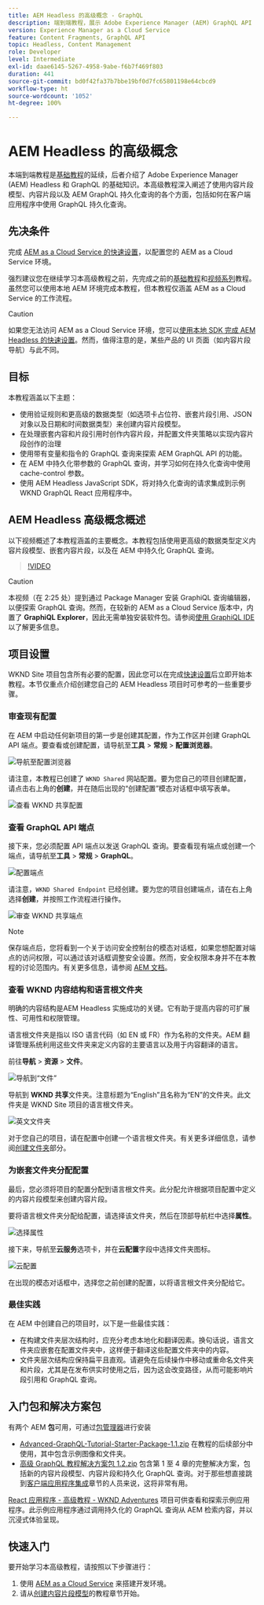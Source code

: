 ```yaml
---
title: AEM Headless 的高级概念 - GraphQL
description: 端到端教程，展示 Adobe Experience Manager (AEM) GraphQL API 的高级概念。
version: Experience Manager as a Cloud Service
feature: Content Fragments, GraphQL API
topic: Headless, Content Management
role: Developer
level: Intermediate
exl-id: daae6145-5267-4958-9abe-f6b7f469f803
duration: 441
source-git-commit: bd0f42fa37b7bbe19bf0d7fc65801198e64cbcd9
workflow-type: ht
source-wordcount: '1052'
ht-degree: 100%

---
```


# AEM Headless 的高级概念

本端到端教程是[基础教程](../multi-step/overview.md)的延续，后者介绍了 Adobe Experience Manager (AEM) Headless 和 GraphQL 的基础知识。本高级教程深入阐述了使用内容片段模型、内容片段以及 AEM GraphQL 持久化查询的各个方面，包括如何在客户端应用程序中使用 GraphQL 持久化查询。

## 先决条件

完成 [AEM as a Cloud Service 的快速设置](../quick-setup/cloud-service.md)，以配置您的 AEM as a Cloud Service 环境。

强烈建议您在继续学习本高级教程之前，先完成之前的[基础教程](../multi-step/overview.md)和[视频系列](../video-series/modeling-basics.md)教程。虽然您可以使用本地 AEM 环境完成本教程，但本教程仅涵盖 AEM as a Cloud Service 的工作流程。

>[!CAUTION]
>
>如果您无法访问 AEM as a Cloud Service 环境，您可以[使用本地 SDK 完成 AEM Headless 的快速设置](https://experienceleague.adobe.com/docs/experience-manager-learn/getting-started-with-aem-headless/graphql/quick-setup/local-sdk.html)。然而，值得注意的是，某些产品的 UI 页面（如内容片段导航）与此不同。



## 目标

本教程涵盖以下主题：

* 使用验证规则和更高级的数据类型（如选项卡占位符、嵌套片段引用、JSON 对象以及日期和时间数据类型）来创建内容片段模型。
* 在处理嵌套内容和片段引用时创作内容片段，并配置文件夹策略以实现内容片段创作的治理
* 使用带有变量和指令的 GraphQL 查询来探索 AEM GraphQL API 的功能。
* 在 AEM 中持久化带参数的 GraphQL 查询，并学习如何在持久化查询中使用 cache-control 参数。
* 使用 AEM Headless JavaScript SDK，将对持久化查询的请求集成到示例 WKND GraphQL React 应用程序中。

## AEM Headless 高级概念概述

以下视频概述了本教程涵盖的主要概念。本教程包括使用更高级的数据类型定义内容片段模型、嵌套内容片段，以及在 AEM 中持久化 GraphQL 查询。

>[!VIDEO](https://video.tv.adobe.com/v/340035?quality=12&learn=on)

>[!CAUTION]
>
>本视频（在 2:25 处）提到通过 Package Manager 安装 GraphiQL 查询编辑器，以便探索 GraphQL 查询。然而，在较新的 AEM as a Cloud Service 版本中，内置了 **GraphiQL Explorer**，因此无需单独安装软件包。请参阅[使用 GraphiQL IDE](https://experienceleague.adobe.com/docs/experience-manager-cloud-service/content/headless/graphql-api/graphiql-ide.html) 以了解更多信息。


## 项目设置

WKND Site 项目包含所有必要的配置，因此您可以在完成[快速设置](../quick-setup/cloud-service.md)后立即开始本教程。本节仅重点介绍创建您自己的 AEM Headless 项目时可参考的一些重要步骤。


### 审查现有配置

在 AEM 中启动任何新项目的第一步是创建其配置，作为工作区并创建 GraphQL API 端点。要查看或创建配置，请导航至&#x200B;**工具** > **常规** > **配置浏览器**。

![导航至配置浏览器](assets/overview/create-configuration.png)

请注意，本教程已创建了 `WKND Shared` 网站配置。要为您自己的项目创建配置，请点击右上角的&#x200B;**创建**，并在随后出现的“创建配置”模态对话框中填写表单。

![查看 WKND 共享配置](assets/overview/review-wknd-shared-configuration.png)

### 查看 GraphQL API 端点

接下来，您必须配置 API 端点以发送 GraphQL 查询。要查看现有端点或创建一个端点，请导航至&#x200B;**工具** > **常规** > **GraphQL**。

![配置端点](assets/overview/endpoints.png)

请注意，`WKND Shared Endpoint` 已经创建。要为您的项目创建端点，请在右上角选择&#x200B;**创建**，并按照工作流程进行操作。

![审查 WKND 共享端点](assets/overview/review-wknd-shared-endpoint.png)

>[!NOTE]
>
> 保存端点后，您将看到一个关于访问安全控制台的模态对话框，如果您想配置对端点的访问权限，可以通过该对话框调整安全设置。然而，安全权限本身并不在本教程的讨论范围内。有关更多信息，请参阅 [AEM 文档](https://experienceleague.adobe.com/docs/experience-manager-65/administering/security/security.html)。

### 查看 WKND 内容结构和语言根文件夹

明确的内容结构是AEM Headless 实施成功的关键。它有助于提高内容的可扩展性、可用性和权限管理。

语言根文件夹是指以 ISO 语言代码（如 EN 或 FR）作为名称的文件夹。AEM 翻译管理系统利用这些文件夹来定义内容的主要语言以及用于内容翻译的语言。

前往&#x200B;**导航** > **资源** > **文件**。

![导航到“文件”](assets/overview/files.png)

导航到 **WKND 共享**&#x200B;文件夹。注意标题为“English”且名称为“EN”的文件夹。此文件夹是 WKND Site 项目的语言根文件夹。

![英文文件夹](assets/overview/english.png)

对于您自己的项目，请在配置中创建一个语言根文件夹。有关更多详细信息，请参阅[创建文件夹](/help/headless-tutorial/graphql/advanced-graphql/author-content-fragments.md#create-folders)部分。

### 为嵌套文件夹分配配置

最后，您必须将项目的配置分配到语言根文件夹。此分配允许根据项目配置中定义的内容片段模型来创建内容片段。

要将语言根文件夹分配给配置，请选择该文件夹，然后在顶部导航栏中选择&#x200B;**属性**。

![选择属性](assets/overview/properties.png)

接下来，导航至&#x200B;**云服务**&#x200B;选项卡，并在&#x200B;**云配置**&#x200B;字段中选择文件夹图标。

![云配置](assets/overview/cloud-conf.png)

在出现的模态对话框中，选择您之前创建的配置，以将语言根文件夹分配给它。

### 最佳实践

在 AEM 中创建自己的项目时，以下是一些最佳实践：

* 在构建文件夹层次结构时，应充分考虑本地化和翻译因素。换句话说，语言文件夹应嵌套在配置文件夹中，这样便于翻译这些配置文件夹中的内容。
* 文件夹层次结构应保持扁平且直观。请避免在后续操作中移动或重命名文件夹和片段，尤其是在发布供实时使用之后，因为这会改变路径，从而可能影响片段引用和 GraphQL 查询。

## 入门包和解决方案包

有两个 AEM **包**&#x200B;可用，可通过[包管理器](/help/headless-tutorial/graphql/advanced-graphql/author-content-fragments.md#sample-content)进行安装

* [Advanced-GraphQL-Tutorial-Starter-Package-1.1.zip](/help/headless-tutorial/graphql/advanced-graphql/assets/tutorial-files/Advanced-GraphQL-Tutorial-Starter-Package-1.1.zip) 在教程的后续部分中使用，其中包含示例图像和文件夹。
* [高级 GraphQL 教程解决方案包 1.2.zip](/help/headless-tutorial/graphql/advanced-graphql/assets/tutorial-files/Advanced-GraphQL-Tutorial-Solution-Package-1.2.zip) 包含第 1 至 4 章的完整解决方案，包括新的内容片段模型、内容片段和持久化 GraphQL 查询。对于那些想直接跳到[客户端应用程序集成](/help/headless-tutorial/graphql/advanced-graphql/client-application-integration.md)章节的人员来说，这将非常有用。


[React 应用程序 - 高级教程 - WKND Adventures](https://github.com/adobe/aem-guides-wknd-graphql/blob/main/advanced-tutorial/README.md) 项目可供查看和探索示例应用程序。此示例应用程序通过调用持久化的 GraphQL 查询从 AEM 检索内容，并以沉浸式体验呈现。

## 快速入门

要开始学习本高级教程，请按照以下步骤进行：

1. 使用 [AEM as a Cloud Service](../quick-setup/cloud-service.md) 来搭建开发环境。
1. 请从[创建内容片段模型](/help/headless-tutorial/graphql/advanced-graphql/create-content-fragment-models.md)的教程章节开始。
